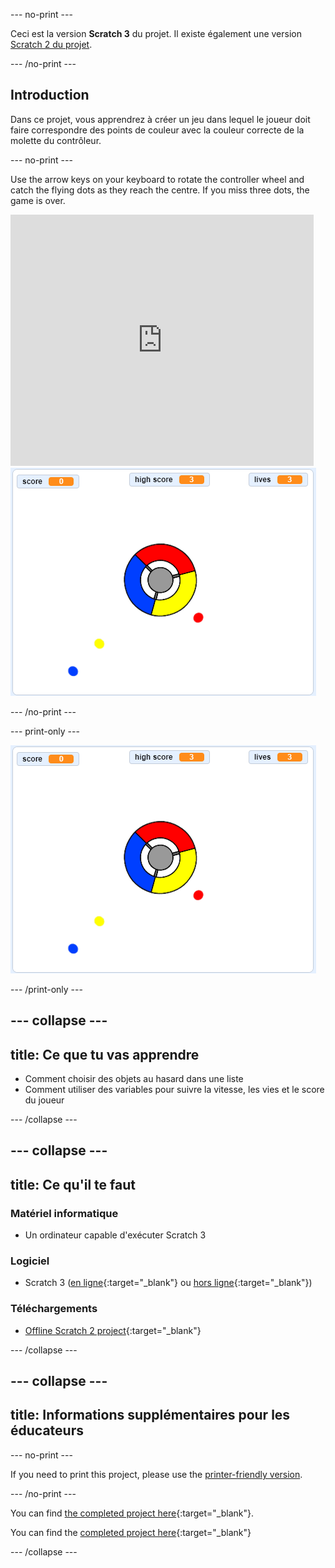 \--- no-print \---

Ceci est la version **Scratch 3** du projet. Il existe également une version [Scratch 2 du projet](https://projects.raspberrypi.org/en/projects/catch-the-dots-scratch2).

\--- /no-print \---

## Introduction

Dans ce projet, vous apprendrez à créer un jeu dans lequel le joueur doit faire correspondre des points de couleur avec la couleur correcte de la molette du contrôleur.

\--- no-print \---

Use the arrow keys on your keyboard to rotate the controller wheel and catch the flying dots as they reach the centre. If you miss three dots, the game is over.

<div class="scratch-preview">
  <iframe allowtransparency="true" width="485" height="402" src="https://scratch.mit.edu/projects/embed/252923761/?autostart=false" frameborder="0" scrolling="no"></iframe>
  <img src="images/dots-final.png">
</div>

\--- /no-print \---

\--- print-only \---

![Dots screenshot](images/dots-final.png)

\--- /print-only \---

## \--- collapse \---

## title: Ce que tu vas apprendre

+ Comment choisir des objets au hasard dans une liste
+ Comment utiliser des variables pour suivre la vitesse, les vies et le score du joueur

\--- /collapse \---

## \--- collapse \---

## title: Ce qu'il te faut

### Matériel informatique

+ Un ordinateur capable d'exécuter Scratch 3

### Logiciel

+ Scratch 3 ([en ligne](http://rpf.io/scratchon){:target="_blank"} ou [hors ligne](http://rpf.io/scratchoff){:target="_blank"})

### Téléchargements

+ [Offline Scratch 2 project](http://rpf.io/p/en/catch-the-dots-go){:target="_blank"}

\--- /collapse \---

## \--- collapse \---

## title: Informations supplémentaires pour les éducateurs

\--- no-print \---

If you need to print this project, please use the [printer-friendly version](https://projects.raspberrypi.org/en/projects/catch-the-dots/print).

\--- /no-print \---

You can find [the completed project here](http://rpf.io/p/en/catch-the-dots-get){:target="_blank"}.

You can find the [completed project here](https://scratch.mit.edu/projects/252923761/#editor){:target="_blank"}

\--- /collapse \---